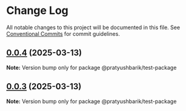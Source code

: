 # Change Log

All notable changes to this project will be documented in this file.
See [Conventional Commits](https://conventionalcommits.org) for commit guidelines.

## [0.0.4](https://github.com/pratyushbarik/lerna-test/compare/@pratyushbarik/test-package@0.0.2...@pratyushbarik/test-package@0.0.4) (2025-03-13)

**Note:** Version bump only for package @pratyushbarik/test-package





## [0.0.3](https://github.com/pratyushbarik/lerna-test/compare/@pratyushbarik/test-package@0.0.2...@pratyushbarik/test-package@0.0.3) (2025-03-13)

**Note:** Version bump only for package @pratyushbarik/test-package
